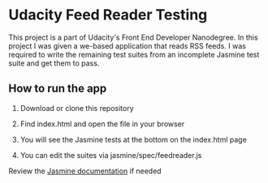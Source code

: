 # Udacity Feed Reader Testing

This project is a part of Udacity's Front End Developer Nanodegree. In this project I was given a we-based application that reads RSS feeds. I was required to write the remaining test suites from an incomplete Jasmine test suite and get them to pass.


## How to run the app

1. Download or clone this repository

2. Find index.html and open the file in your browser

3. You will see the Jasmine tests at the bottom on the index.html page

4. You can edit the suites via jasmine/spec/feedreader.js

Review the [Jasmine documentation](http://jasmine.github.io) if needed

